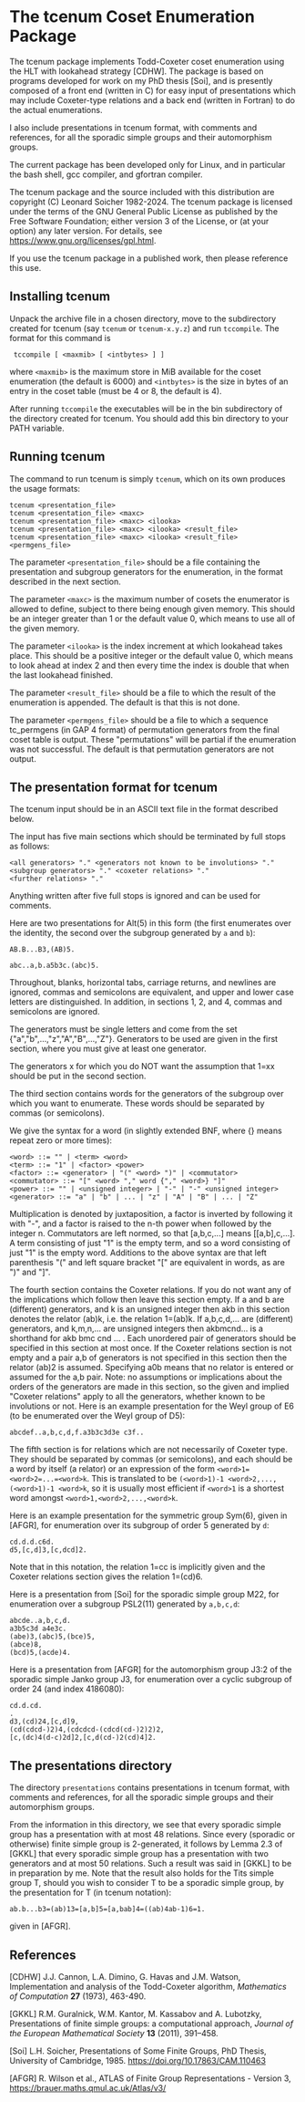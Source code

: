The tcenum Coset Enumeration Package
====================================

The tcenum package implements Todd-Coxeter coset enumeration using
the HLT with lookahead strategy [CDHW]. The package is based on programs
developed for work on my PhD thesis [Soi], and is presently composed of
a front end (written in C) for easy input of presentations which may
include Coxeter-type relations and a back end (written in Fortran)
to do the actual enumerations.

I also include presentations in tcenum format, with comments and
references, for all the sporadic simple groups and their automorphism
groups.

The current package has been developed only for Linux, and in particular
the bash shell, gcc compiler, and gfortran compiler.

The tcenum package and the source included with this distribution
are copyright (C) Leonard Soicher 1982-2024. The tcenum package
is licensed under the terms of the GNU General Public License as
published by the Free Software Foundation; either version 3 of the
License, or (at your option) any later version. For details, see
<https://www.gnu.org/licenses/gpl.html>.  

If you use the tcenum package in a published work, then please reference
this use.

Installing tcenum
------------------

Unpack the archive file in a chosen directory, move to the subdirectory
created for tcenum (say `tcenum` or `tcenum-x.y.z`) and run
`tccompile`. The format for this command is

     tccompile [ <maxmib> [ <intbytes> ] ]

where `<maxmib>` is the maximum store in MiB available for the coset
enumeration (the default is 6000) and `<intbytes>` is the size in bytes
of an entry in the coset table (must be 4 or 8, the default is 4).

After running `tccompile` the executables will be in the bin subdirectory
of the directory created for tcenum. You should add this bin directory
to your PATH variable.

Running tcenum
--------------

The command to run tcenum is simply `tcenum`, which on its own produces
the usage formats:

    tcenum <presentation_file>
    tcenum <presentation_file> <maxc>
    tcenum <presentation_file> <maxc> <ilooka>
    tcenum <presentation_file> <maxc> <ilooka> <result_file>
    tcenum <presentation_file> <maxc> <ilooka> <result_file> <permgens_file>

The parameter `<presentation_file>` should be a file containing the
presentation and subgroup generators for the enumeration, in the format
described in the next section.

The parameter `<maxc>` is the maximum number of cosets the enumerator
is allowed to define, subject to there being enough given memory. This
should be an integer greater than 1 or the default value 0, which means
to use all of the given memory.

The parameter `<ilooka>` is the index increment at which lookahead takes
place.  This should be a positive integer or the default value 0, which
means to look ahead at index 2 and then every time the index is double
that when the last lookahead finished.

The parameter `<result_file>` should be a file to which the result of
the enumeration is appended. The default is that this is not done.

The parameter `<permgens_file>` should be a file to which a sequence
tc_permgens (in GAP 4 format) of permutation generators from the
final coset table is output. These "permutations" will be partial if
the enumeration was not successful. The default is that permutation
generators are not output.

The presentation format for tcenum
----------------------------------

The tcenum input should be in an ASCII text file in the format described
below.

The input has five main sections which should be terminated by full
stops as follows:

    <all generators> "." <generators not known to be involutions> "."
    <subgroup generators> "." <coxeter relations> "."
    <further relations> "."

Anything written after five full stops is ignored and can be used for
comments.

Here are two presentations for Alt(5) in this form (the first enumerates
over the identity, the second over the subgroup generated by `a` and `b`):

    AB.B...B3,(AB)5.  

    abc..a,b.a5b3c.(abc)5.

Throughout, blanks, horizontal tabs, carriage returns, and newlines
are ignored, commas and semicolons are equivalent, and upper and lower
case letters are distinguished. In addition, in sections 1, 2, and 4,
commas and semicolons are ignored.

The generators must be single letters and come from the set 
{"a","b",...,"z","A","B",...,"Z"}. Generators to be used are given
in the first section, where you must give at least one generator.

The generators  x  for which you do NOT want the assumption that  1=xx
should be put in the second section.

The third section contains words for the generators of the subgroup
over which you want to enumerate. These words should be separated by
commas (or semicolons).

We give the syntax for a word (in slightly extended BNF, 
where {} means repeat zero or more times):

    <word> ::= "" | <term> <word> 
    <term> ::= "1" | <factor> <power> 
    <factor> ::= <generator> | "(" <word> ")" | <commutator> 
    <commutator> ::= "[" <word> "," word {"," <word>} "]" 
    <power> ::= "" | <unsigned integer> | "-" | "-" <unsigned integer>
    <generator> ::= "a" | "b" | ... | "z" | "A" | "B" | ... | "Z"

Multiplication is denoted by juxtaposition, a factor is inverted by
following it with "-", and a factor is raised to the n-th power when
followed by the integer n. Commutators are left normed, so that
[a,b,c,...] means [[a,b],c,...].  A term consisting of just "1" is the
empty term, and so a word consisting of just "1" is the empty word.
Additions to the above syntax are that left parenthesis "(" and left
square bracket "[" are equivalent in words, as are ")" and "]".

The fourth section contains the Coxeter relations. If you do not want
any of the implications which follow then leave this section empty.
If  a  and  b  are (different) generators, and  k  is an unsigned integer
then akb in this section denotes the relator (ab)k, i.e. the relation
1=(ab)k. If  a,b,c,d,...  are (different) generators, and  k,m,n,...
are unsigned integers then akbmcnd...  is a shorthand for  akb bmc cnd
... .  Each unordered pair of generators should be specified in this
section at most once. If the Coxeter relations section is not empty and a
pair a,b of generators is not specified in this section then the relator
(ab)2 is assumed. Specifying a0b means that no relator is entered or
assumed for the  a,b  pair. Note: no assumptions or implications about
the orders of the generators are made in this section, so the given and
implied "Coxeter relations" apply to all the generators, whether known
to be involutions or not. Here is an example presentation for the Weyl
group of E6 (to be enumerated over the Weyl group of D5):

    abcdef..a,b,c,d,f.a3b3c3d3e c3f..  

The fifth section is for relations which are not necessarily of Coxeter
type. They should be separated by commas (or semicolons), and each
should be a word by itself (a relator) or an expression of the form
`<word>1=<word>2=...=<word>k`. This is translated to be `(<word>1)-1
<word>2,...,(<word>1)-1 <word>k`, so it is usually most efficient if
`<word>1` is a shortest word amongst `<word>1,<word>2,...,<word>k`. 

Here is an example presentation for the symmetric group Sym(6), given in
[AFGR], for enumeration over its subgroup of order 5 generated by `d`:

    cd.d.d.c6d.
    d5,[c,d]3,[c,dcd]2.

Note that in this notation, the relation 1=cc is implicitly given and
the Coxeter relations section gives the relation 1=(cd)6.

Here is a presentation from [Soi] for the sporadic simple group M22,
for enumeration over a subgroup PSL2(11) generated by `a,b,c,d`:

    abcde..a,b,c,d.
    a3b5c3d a4e3c.
    (abe)3,(abc)5,(bce)5,
    (abce)8,
    (bcd)5,(acde)4.

Here is a presentation from [AFGR] for the automorphism group J3:2 of the
sporadic simple Janko group J3, for enumeration over a cyclic subgroup
of order 24 (and index 4186080):
 
    cd.d.cd.
    .
    d3,(cd)24,[c,d]9, 
    (cd(cdcd-)2)4,(cdcdcd-(cdcd(cd-)2)2)2, 
    [c,(dc)4(d-c)2d]2,[c,d(cd-)2(cd)4]2.
 
The presentations directory
---------------------------

The directory `presentations` contains presentations in tcenum format,
with comments and references, for all the sporadic simple groups and
their automorphism groups.

From the information in this directory, we see that every sporadic simple
group has a presentation with at most 48 relations. Since every (sporadic
or otherwise) finite simple group is 2-generated, it follows by Lemma 2.3 
of [GKKL] that every sporadic simple group has a presentation with two
generators and at most 50 relations. Such a result was said in [GKKL]
to be in preparation by me. Note that the result also holds for the Tits
simple group T, should you wish to consider T to be a sporadic simple
group, by the presentation for T (in tcenum notation):

    ab.b...b3=(ab)13=[a,b]5=[a,bab]4=((ab)4ab-1)6=1.

given in [AFGR].

References
----------

[CDHW] J.J. Cannon, L.A. Dimino, G. Havas and J.M. Watson, Implementation
and analysis of the Todd-Coxeter algorithm, *Mathematics of Computation*
**27** (1973), 463-490.

[GKKL] R.M. Guralnick, W.M. Kantor, M. Kassabov and A. Lubotzky, 
Presentations of finite simple groups: a computational approach,
*Journal of the European Mathematical Society* **13** (2011), 391–458.

[Soi] L.H. Soicher, Presentations of Some Finite Groups, PhD Thesis,
University of Cambridge, 1985. <https://doi.org/10.17863/CAM.110463>

[AFGR] R. Wilson et al., ATLAS of Finite Group Representations -
Version 3, <https://brauer.maths.qmul.ac.uk/Atlas/v3/>

